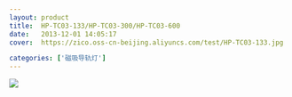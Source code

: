 ```yaml
---
layout: product
title:  HP-TC03-133/HP-TC03-300/HP-TC03-600
date:   2013-12-01 14:05:17
cover:	https://zico.oss-cn-beijing.aliyuncs.com/test/HP-TC03-133.jpg

categories: ['磁吸导轨灯']
---
```



![](https://zico.oss-cn-beijing.aliyuncs.com/test/9quh5.png)